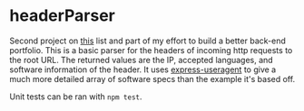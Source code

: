 # headerParser
Second project on [this](https://www.quora.com/What-does-a-good-junior-backend-developer-portfolio-website-look-like/#w5Ttk5Aw21) list and part of my effort to build a better back-end portfolio. This is a basic parser for the headers of incoming http requests to the root URL. The returned values are the IP, accepted languages, and software information of the header. It uses [express-useragent](https://github.com/biggora/express-useragent) to give a much more detailed array of software specs than the example it's based off.

Unit tests can be ran with `npm test`.
